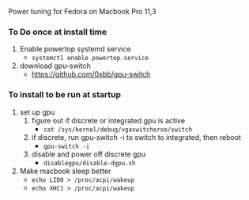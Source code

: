 Power tuning for Fedora on Macbook Pro 11,3

### To Do once at install time
1. Enable powertop systemd service
	* ` systemctl enable powertop.service `
1. download gpu-switch
	* https://github.com/0xbb/gpu-switch	

### To install to be run at startup
1. set up gpu
	1. figure out if discrete or integrated gpu is active
		* ` cat /sys/kernel/debug/vgaswitcheroo/switch `
	1. if discrete, run gpu-switch -i to switch to integrated, then reboot 
		* ` gpu-switch -i `
	1. disable and power off discrete gpu
		* ` disablegpu/disable-dgpu.sh `
1. Make macbook sleep better
	* ` echo LID0 > /proc/acpi/wakeup `
	* ` echo XHC1 > /proc/acpi/wakeup `
